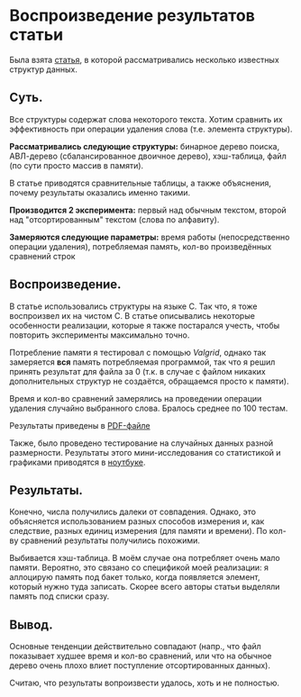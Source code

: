 # Воспроизведение результатов статьи

Была взята [статья](docs/article.pdf), в которой рассматривались несколько известных структур данных. 

## Суть.

Все структуры содержат слова некоторого текста. Хотим сравнить их эффективность при операции удаления слова (т.е. элемента структуры).

**Рассматривались следующие структуры:** бинарное дерево поиска, АВЛ-дерево (сбалансированное двоичное дерево), хэш-таблица, файл (по сути просто массив в памяти).

В статье приводятся сравнительные таблицы, а также объяснения, почему результаты оказались именно такими.

**Производится 2 эксперимента:** первый над обычным текстом, второй над "отсортированным" текстом (слова по алфавиту).

**Замеряются следующие параметры:** время работы (непосредственно операции удаления), потребляемая память, кол-во произведённых сравнений строк

## Воспроизведение.

В статье использовались структуры на языке C. Так что, я тоже воспроизвел их на чистом C. В статье описывались некоторые особенности реализации, которые я также постарался учесть, чтобы повторить эксперименты максимально точно.

Потребление памяти я тестировал с помощью *Valgrid*, однако так замеряется **вся** память потребляемая программой, так что я решил принять результат для файла за 0 (т.к. в случае с файлом никаких дополнительных структур не создаётся, обращаемся просто к памяти).

Время и кол-во сравнений замерялись на проведении операции удаления случайно выбранного слова. Бралось среднее по 100 тестам.

Результаты приведены в [PDF-файле](docs/my-results.pdf)

Также, было проведено тестирование на случайных данных разной размерности. Результаты этого мини-исследования со статистикой и графиками приводятся в [ноутбуке](notebook.ipynb).

## Результаты.

Конечно, числа получились далеки от совпадения. Однако, это объясняется использованием разных способов измерения и, как следствие, разных единиц измерения (для памяти и времени). По кол-ву сравнений результаты получились похожими.

Выбивается хэш-таблица. В моём случае она потребляет очень мало памяти. Вероятно, это связано со спецификой моей реализации: я аллоцирую память под бакет только, когда появляется элемент, который нужно туда записать. Скорее всего авторы статьи выделяли память под списки сразу.

## Вывод.

Основные тенденции действительно совпадают (напр., что файл показывает худшее время и кол-во сравнений, или что на обычное дерево очень плохо влиет поступление отсортированных данных).

Считаю, что результаты вопроизвести удалось, хоть и не полностью.